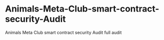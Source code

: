 # Animals-Meta-Club-smart-contract-security-Audit
Animals Meta Club smart contract security Audit full audit 
